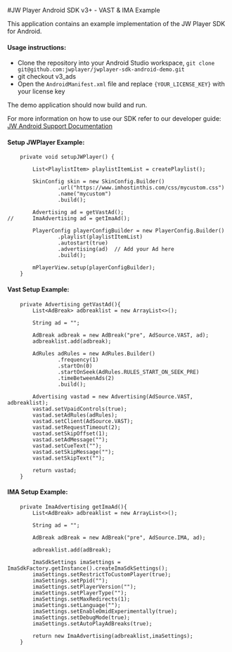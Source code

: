 #JW Player Android SDK v3+ - VAST & IMA Example

This application contains an example implementation of the JW Player SDK for Android.

#### Usage instructions:

-	Clone the repository into your Android Studio workspace, `git clone git@github.com:jwplayer/jwplayer-sdk-android-demo.git`
-	git checkout v3_ads
- Open the `AndroidManifest.xml` file and replace `{YOUR_LICENSE_KEY}` with your license key

The demo application should now build and run. 

For more information on how to use our SDK refer to our developer guide:
[JW Android Support Documentation](https://developer.jwplayer.com/sdk/android/docs/developer-guide/)

#### Setup JWPlayer Example:
```
	private void setupJWPlayer() {

		List<PlaylistItem> playlistItemList = createPlaylist();

		SkinConfig skin = new SkinConfig.Builder()
				.url("https://www.imhostinthis.com/css/mycustom.css")
				.name("mycustom")
				.build();

		Advertising ad = getVastAd();
// 		ImaAdvertising ad = getImaAd();

		PlayerConfig playerConfigBuilder = new PlayerConfig.Builder()
				.playlist(playlistItemList)
				.autostart(true)
				.advertising(ad)  // Add your Ad here 
				.build();

		mPlayerView.setup(playerConfigBuilder);
	}
```

#### Vast Setup Example:
```
	private Advertising getVastAd(){
		List<AdBreak> adbreaklist = new ArrayList<>();

		String ad = "";

		AdBreak adbreak = new AdBreak("pre", AdSource.VAST, ad);
		adbreaklist.add(adbreak);

		AdRules adRules = new AdRules.Builder()
				.frequency(1)
				.startOn(0)
				.startOnSeek(AdRules.RULES_START_ON_SEEK_PRE)
				.timeBetweenAds(2)
				.build();

		Advertising vastad = new Advertising(AdSource.VAST, adbreaklist);
		vastad.setVpaidControls(true);
		vastad.setAdRules(adRules);
		vastad.setClient(AdSource.VAST);
		vastad.setRequestTimeout(2);
		vastad.setSkipOffset(1);
		vastad.setAdMessage("");
		vastad.setCueText("");
		vastad.setSkipMessage("");
		vastad.setSkipText("");

		return vastad;
	}
```

#### IMA Setup Example:
```
	private ImaAdvertising getImaAd(){
		List<AdBreak> adbreaklist = new ArrayList<>();

		String ad = "";

		AdBreak adBreak = new AdBreak("pre", AdSource.IMA, ad);

		adbreaklist.add(adBreak);

		ImaSdkSettings imaSettings = ImaSdkFactory.getInstance().createImaSdkSettings();
		imaSettings.setRestrictToCustomPlayer(true);
		imaSettings.setPpid("");
		imaSettings.setPlayerVersion("");
		imaSettings.setPlayerType("");
		imaSettings.setMaxRedirects(1);
		imaSettings.setLanguage("");
		imaSettings.setEnableOmidExperimentally(true);
		imaSettings.setDebugMode(true);
		imaSettings.setAutoPlayAdBreaks(true);

		return new ImaAdvertising(adbreaklist,imaSettings);
	}
```
